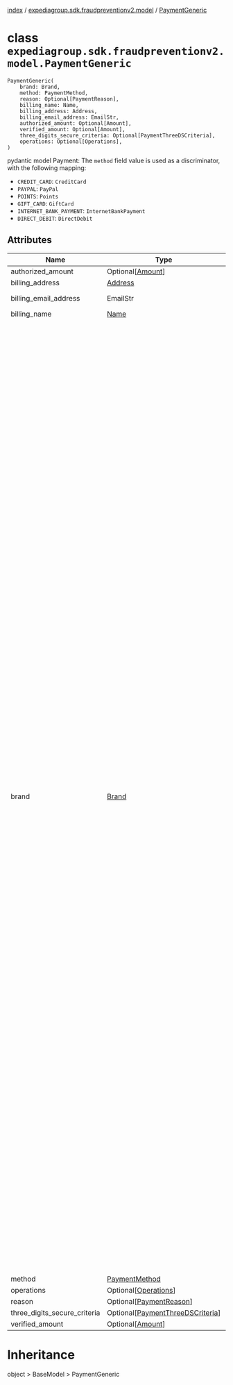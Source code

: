 [index](index.md) / [expediagroup.sdk.fraudpreventionv2.model](expediagroup.sdk.fraudpreventionv2.model.md) / [PaymentGeneric](PaymentGeneric.md)
# class `expediagroup.sdk.fraudpreventionv2.model.PaymentGeneric`
```
PaymentGeneric(
    brand: Brand,
    method: PaymentMethod,
    reason: Optional[PaymentReason],
    billing_name: Name,
    billing_address: Address,
    billing_email_address: EmailStr,
    authorized_amount: Optional[Amount],
    verified_amount: Optional[Amount],
    three_digits_secure_criteria: Optional[PaymentThreeDSCriteria],
    operations: Optional[Operations],
)
```

pydantic model Payment: The `method` field value is used as a discriminator, with the following mapping:
* `CREDIT_CARD`: `CreditCard`
* `PAYPAL`: `PayPal`
* `POINTS`: `Points`
* `GIFT_CARD`: `GiftCard`
* `INTERNET_BANK_PAYMENT`: `InternetBankPayment`
* `DIRECT_DEBIT`: `DirectDebit`



## Attributes
    
    
        
    
        
    
        
    
        
    
        
    
        
    
        
    
        
    
        
    
        
    

|             Name             |                              Type                             | Required |                                                                                                                                                                                                                                                                                                                                                                                                                                                                                                                                                                                                                                                                                                                                                                                                                                                                                                                                                                                                                                                                                                                                                                                                                                                                                                                                                                                                                                                                                          Description                                                                                                                                                                                                                                                                                                                                                                                                                                                                                                                                                                                                                                                                                                                                                                                                                                                                                                                                                                                                                                                                                                                                                                                                                                                                                                                                                                                                                                                                                          |
|------------------------------|---------------------------------------------------------------|----------|-----------------------------------------------------------------------------------------------------------------------------------------------------------------------------------------------------------------------------------------------------------------------------------------------------------------------------------------------------------------------------------------------------------------------------------------------------------------------------------------------------------------------------------------------------------------------------------------------------------------------------------------------------------------------------------------------------------------------------------------------------------------------------------------------------------------------------------------------------------------------------------------------------------------------------------------------------------------------------------------------------------------------------------------------------------------------------------------------------------------------------------------------------------------------------------------------------------------------------------------------------------------------------------------------------------------------------------------------------------------------------------------------------------------------------------------------------------------------------------------------------------------------------------------------------------------------------------------------------------------------------------------------------------------------------------------------------------------------------------------------------------------------------------------------------------------------------------------------------------------------------------------------------------------------------------------------------------------------------------------------------------------------------------------------------------------------------------------------------------------------------------------------------------------------------------------------------------------------------------------------------------------------------------------------------------------------------------------------------------------------------------------------------------------------------------------------------------------------------------------------------------------------------------------------------------------------------------------------------------------------------------------------------------------------------------------------------------------------------------------------------------------------------------------------------------------------------------------------------------------------------------------------------------------------------------------------------------------------------------------------|
|      authorized_amount       |                 Optional[[Amount](Amount.md)]                 |  False   |                                                                                                                                                                                                                                                                                                                                                                                                                                                                                                                                                                                                                                                                                                                                                                                                                                                                                                                                                                                                                                                                                                                                                                                                                                                                                                                                                                                                                                                                                              ...                                                                                                                                                                                                                                                                                                                                                                                                                                                                                                                                                                                                                                                                                                                                                                                                                                                                                                                                                                                                                                                                                                                                                                                                                                                                                                                                                                                                                                                                                              |
|       billing_address        |                     [Address](Address.md)                     |   True   |                                                                                                                                                                                                                                                                                                                                                                                                                                                                                                                                                                                                                                                                                                                                                                                                                                                                                                                                                                                                                                                                                                                                                                                                                                                                                                                                                                                                                                                                                              ...                                                                                                                                                                                                                                                                                                                                                                                                                                                                                                                                                                                                                                                                                                                                                                                                                                                                                                                                                                                                                                                                                                                                                                                                                                                                                                                                                                                                                                                                                              |
|    billing_email_address     |                            EmailStr                           |   True   |                                                                                                                                                                                                                                                                                                                                                                                                                                                                                                                                                                                                                                                                                                                                                                                                                                                                                                                                                                                                                                                                                                                                                                                                                                                                                                                                                                                                                                                                           Email address associated with the payment.                                                                                                                                                                                                                                                                                                                                                                                                                                                                                                                                                                                                                                                                                                                                                                                                                                                                                                                                                                                                                                                                                                                                                                                                                                                                                                                                                                                                                                                                          |
|         billing_name         |                        [Name](Name.md)                        |   True   |                                                                                                                                                                                                                                                                                                                                                                                                                                                                                                                                                                                                                                                                                                                                                                                                                                                                                                                                                                                                                                                                                                                                                                                                                                                                                                                                                                                                                                                                                              ...                                                                                                                                                                                                                                                                                                                                                                                                                                                                                                                                                                                                                                                                                                                                                                                                                                                                                                                                                                                                                                                                                                                                                                                                                                                                                                                                                                                                                                                                                              |
|            brand             |                       [Brand](Brand.md)                       |   True   | The `brand` field value is the payment brand used for payment on this transaction.<br/>For credit card payment method ensure attributes mentioned in dictionary below are set to corresponding values only.<br/>Ensure to comply with the naming standards provided in below dictionary. For example, some Payment processors use “Japan Credit Bureau” but “JCB” should be used when calling Fraud API.<br/>Incorrect `brand` - `card_type` combination will result in data quality issues and result in degraded risk recommendation.<br/>'brand' is an enum value with the following mapping with CreditCard 'card_type' attribute:<br/>*       brand                 :      card_type<br/>* -------------------------------------------------------<br/>* `AMERICAN_EXPRESS`          : `AMERICAN_EXPRESS`<br/>* `DINERS_CLUB_INTERNATIONAL` : `DINERS_CLUB`<br/>* `BC_CARD`                   : `DINERS_CLUB`<br/>* `DISCOVER`                  : `DISCOVER`<br/>* `BC_CARD`                   : `DISCOVER`<br/>* `DINERS_CLUB_INTERNATIONAL` : `DISCOVER`<br/>* `JCB`                       : `DISCOVER`<br/>* `JCB`                       : `JCB`<br/>* `MASTER_CARD`               : `MASTER_CARD`<br/>* `MAESTRO`                   : `MASTER_CARD`<br/>* `POSTEPAY_MASTERCARD`       : `MASTER_CARD`<br/>* `SOLO`                      : `SOLO`<br/>* `SWITCH`                    : `SWITCH`<br/>* `MAESTRO`                   : `MAESTRO`<br/>* `CHINA_UNION_PAY`           : `CHINA_UNION_PAY`<br/>* `UATP`                      : `UATP`<br/>* `UATP_SUPPLY`               : `UATP`<br/>* `AIR_PLUS`                  : `UATP`<br/>* `UA_PASS_PLUS`              : `UATP`<br/>* `VISA`                      : `VISA`<br/>* `VISA_DELTA`                : `VISA`<br/>* `VISA_ELECTRON`             : `VISA`<br/>* `CARTA_SI`                  : `VISA`<br/>* `CARTE_BLEUE`               : `VISA`<br/>* `VISA_DANKORT`              : `VISA`<br/>* `POSTEPAY_VISA_ELECTRON`    : `VISA`<br/>* `PAYPAL`                    :<br/><br/>'brand' with 'Points' payment_type is an enum value with following:<br/>* `EXPEDIA_REWARDS`<br/>* `AMEX_POINTS`<br/>* `BANK_OF_AMERICA_REWARDS`<br/>* `DISCOVER_POINTS`<br/>* `MASTER_CARD_POINTS`<br/>* `CITI_THANK_YOU_POINTS`<br/>* `MERRILL_LYNCH_REWARDS`<br/>* `WELLS_FARGO_POINTS`<br/>* `DELTA_SKY_MILES`<br/>* `UNITED_POINTS`<br/>* `DISCOVER_MILES`<br/>* `ALASKA_MILES`<br/>* `RBC_REWARDS`<br/>* `BILT_REWARDS`<br/>* `ORBUCKS`<br/>* `CHEAP_CASH`<br/>* `BONUS_PLUS`<br/>* `ULTIMATE_REWARDS`<br/><br/>'brand' with 'GiftCard' payment_type is an enum value with following:<br/>* `GIFT_CARD`<br/><br/>'brand' with 'InternetBankPayment' payment_type is an enum value with following:<br/>* `IBP`<br/>* `LOCAL_DEBIT_CARD`<br/>* `SOFORT`<br/>* `YANDEX`<br/>* `WEB_MONEY`<br/>* `QIWI`<br/>* `BITCOIN`<br/><br/>'brand' with 'DirectDebit' payment_type is an enum value with following:<br/>* `ELV`<br/>* `INTER_COMPANY` |
|            method            |               [PaymentMethod](PaymentMethod.md)               |   True   |                                                                                                                                                                                                                                                                                                                                                                                                                                                                                                                                                                                                                                                                                                                                                                                                                                                                                                                                                                                                                                                                                                                                                                                                                                                                                                                                                                                                                                                                                              ...                                                                                                                                                                                                                                                                                                                                                                                                                                                                                                                                                                                                                                                                                                                                                                                                                                                                                                                                                                                                                                                                                                                                                                                                                                                                                                                                                                                                                                                                                              |
|          operations          |             Optional[[Operations](Operations.md)]             |  False   |                                                                                                                                                                                                                                                                                                                                                                                                                                                                                                                                                                                                                                                                                                                                                                                                                                                                                                                                                                                                                                                                                                                                                                                                                                                                                                                                                                                                                                                                                              ...                                                                                                                                                                                                                                                                                                                                                                                                                                                                                                                                                                                                                                                                                                                                                                                                                                                                                                                                                                                                                                                                                                                                                                                                                                                                                                                                                                                                                                                                                              |
|            reason            |          Optional[[PaymentReason](PaymentReason.md)]          |  False   |                                                                                                                                                                                                                                                                                                                                                                                                                                                                                                                                                                                                                                                                                                                                                                                                                                                                                                                                                                                                                                                                                                                                                                                                                                                                                                                                                                                                                                                                                              ...                                                                                                                                                                                                                                                                                                                                                                                                                                                                                                                                                                                                                                                                                                                                                                                                                                                                                                                                                                                                                                                                                                                                                                                                                                                                                                                                                                                                                                                                                              |
| three_digits_secure_criteria | Optional[[PaymentThreeDSCriteria](PaymentThreeDSCriteria.md)] |  False   |                                                                                                                                                                                                                                                                                                                                                                                                                                                                                                                                                                                                                                                                                                                                                                                                                                                                                                                                                                                                                                                                                                                                                                                                                                                                                                                                                                                                                                                                                              ...                                                                                                                                                                                                                                                                                                                                                                                                                                                                                                                                                                                                                                                                                                                                                                                                                                                                                                                                                                                                                                                                                                                                                                                                                                                                                                                                                                                                                                                                                              |
|       verified_amount        |                 Optional[[Amount](Amount.md)]                 |  False   |                                                                                                                                                                                                                                                                                                                                                                                                                                                                                                                                                                                                                                                                                                                                                                                                                                                                                                                                                                                                                                                                                                                                                                                                                                                                                                                                                                                                                                                                                              ...                                                                                                                                                                                                                                                                                                                                                                                                                                                                                                                                                                                                                                                                                                                                                                                                                                                                                                                                                                                                                                                                                                                                                                                                                                                                                                                                                                                                                                                                                              |










# Inheritance
object > BaseModel > PaymentGeneric